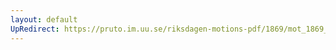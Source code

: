 ```yaml
---
layout: default
UpRedirect: https://pruto.im.uu.se/riksdagen-motions-pdf/1869/mot_1869__ak__4/mot_1869__ak__4-006.pdf
---
```

